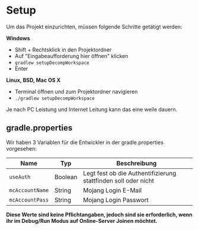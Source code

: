 
Setup
=======

Um das Projekt einzurichten, müssen folgende Schritte getätigt werden:

**Windows**

 - Shift + Rechtsklick in den Projektordner
 - Auf "Eingabeaufforderung hier öffnen" klicken
 - `gradlew setupDecompWorkspace`
 - Enter

**Linux, BSD, Mac OS X**

 - Terminal öffnen und zum Projektordner navigieren
 - `./gradlew setupDecompWorkspace`

Je nach PC Leistung und Internet Leitung kann das eine weile dauern.

gradle.properties
-------

Wir haben 3 Variablen für die Entwickler in der gradle.properties vorgesehen:

| Name | Typ | Beschreibung |
|------|------|------|
| `useAuth` | Boolean | Legt fest ob die Authentifizierung stattfinden soll oder nicht |
| `mcAccountName` | String | Mojang Login E-Mail |
| `mcAccountPass` | String | Mojang Login Passwort |

**Diese Werte sind keine Pflichtangaben, jedoch sind sie erforderlich, wenn ihr im Debug/Run Modus auf Online-Server Joinen möchtet.**
